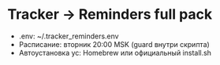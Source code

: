 # Tracker → Reminders full pack

- .env: ~/.tracker_reminders.env
- Расписание: вторник 20:00 MSK (guard внутри скрипта)
- Автоустановка yc: Homebrew или официальный install.sh
